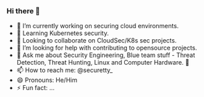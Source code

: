 ### Hi there 👋

- 🔭 I’m currently working on securing cloud environments.
- 🌱 Learning Kubernetes security.
- 👯 Looking to collaborate on CloudSec/K8s sec projects.
- 🤔 I’m looking for help with contributing to opensource projects.
- 💬 Ask me about Security Engineering, Blue team stuff - Threat Detection, Threat Hunting, Linux and Computer Hardware. 🦄
- 📫 How to reach me: @securetty_
- 😄 Pronouns: He/Him
- ⚡ Fun fact: ...
